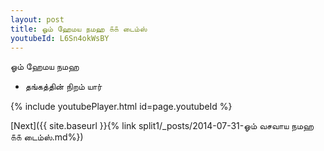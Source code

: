```yaml
---
layout: post
title: ஓம் ஹேமய நமஹ ௧௧ டைம்ஸ்
youtubeId: L6Sn4okWsBY
---
```

 
 
 ஓம் ஹேமய நமஹ  
 
 -  தங்கத்தின் நிறம் யார் 
 
  
 
  
 
 
 
 
 
 


{% include youtubePlayer.html id=page.youtubeId %}
 
[Next]({{ site.baseurl }}{% link  split1/_posts/2014-07-31-ஓம் வசவாய நமஹ ௧௧ டைம்ஸ்.md%})
 
